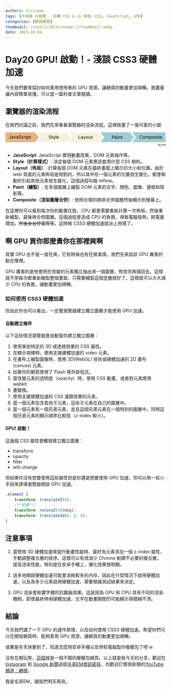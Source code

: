 ```yaml
---
authors: elvismao
tags: [不用庫 也能酷 - 玩轉 CSS & Js 特效，CSS, JavaScript, GPU]
categories: [網頁開發]
thumbnail: /static/2023ironman-1/thumbnail.webp
date: 2023-10-04
---
```


# Day20 GPU! 啟動！- 淺談 CSS3 硬體加速

今天我們要來探討如何善用使用者的 GPU 資源，讓網頁的動畫更加順暢。我盡量讓內容簡單易懂，可以當一篇科普文章閱讀。

## 瀏覽器的渲染流程

在我們討論之前，我們先來看看瀏覽器的渲染流程。這裡我畫了一張可愛的小圖

![瀏覽器渲染流程](css3_gpu_speedup.svg)

- **JavaScript**: JavaScript 實現動畫效果，DOM 元素操作等。
- **Style（計算樣式）**: 決定每個 DOM 元素應該套用什麼 CSS 規則。
- **Layout（佈局）**: 計算每個 DOM 元素在最終畫面上顯示的大小和位置。由於 web 頁面的元素佈局是相對的，所以其中任一個元素的位置發生變化，都會聯動的引起其他元素發生變化，這個過程叫做 reflow。
- **Paint（繪製）**: 在多個圖層上繪製 DOM 元素的文字、顏色、圖像、邊框和陰影等。
- **Composite（渲染圖層合併）**: 依照合理的順序合併圖層然後顯示到螢幕上。

在這裡你可以看到每次你的動畫在跑，CPU 都會需要重新計算一次佈局，然後重新繪製，最後再合併圖層。這個過程會造成 CPU 的負擔，導致電腦發熱，耗電量增加，~~然後全台停電等等~~。這時候 CSS3 硬體加速就派上用場了。

## 啊 GPU 買你那麼貴你在那裡爽啊

其實 GPU 也不是一直在爽，它有時候也有在做事情。我們先來談談 GPU 厲害的點在哪裡。

GPU 厲害的是他會把在改變的元素獨立抽出來一個圖層，修改完再插回去。這樣就不用每次都重新繪製整個畫面，只需要繪製這個塗層就好了。這樣就可以大大減少 CPU 的負擔，讓動畫更加順暢。

### 如何使用 CSS3 硬體加速

但由此你也可以看出，一定要瀏覽器建立獨立圖層才能使用 GPU 加速。

#### 自動建立條件

以下這些情況瀏覽器會自動幫你建立獨立圖層：

1. 使用某些特定的 3D 或透視效果的 CSS 屬性。
2. 在顯示視頻時，使用支援硬體加速的 video 元素。
3. 在畫布上繪製圖像時，使用 3D(WebGL) 技術或硬體加速的 2D 畫布 (canvas) 元素。
4. 如果你的網頁使用了 Flash 等外掛程式。
5. 當改變元素的透明度（opacity）時，使用 CSS 動畫，或者對元素應用 webkit
6. 畫變換。
7. 使用支援硬體加速的 CSS 濾鏡效果的元素。
8. 當一個元素包含其他子元素，這些子元素在自己的圖層中。
9. 當一個元素有一個兄弟元素，並且這個兄弟元素在一個特別的圖層中，同時這個兄弟元素的顯示順序比較低（z-index 較小）。

#### GPU! 啟動！

這幾個 CSS 屬性會觸發建立獨立圖層：

- transform
- opacity
- filter
- will-change

但如果你沒有想要使用這些屬性但是你還是想要使用 GPU 加速，你可以用一些小手段來誘導瀏覽器開啟 GPU 加速。

```css
.element {
	transform: translateZ(0);
	/**或著**/
	transform: rotateZ(360deg);
	transform: translate3d(0, 0, 0);
}
```

## 注意事項

1. 當使用 3D 硬體加速來提升動畫性能時，最好為元素添加一個 z-index 屬性，手動調整複合層的排序。這樣可以有效減少 Chrome 創建不必要的複合層，提高渲染性能，特別是在安卓手機上，優化效果很明顯。

2. 過多地開啟硬體加速可能會消耗較多的內存，因此在什麼情況下啟用硬體加速，以及為多少元素啟用硬體加速，需要根據測試結果來決定。

3. GPU 渲染會影響字體的抗鋸齒效果。這是因為 GPU 和 CPU 具有不同的渲染機制，即使最終停用硬體加速，文字在動畫期間仍可能顯示得模糊不清。

## 結論

今天我們講了一下 GPU 的運作原理，以及如何使用 CSS3 硬體加速。希望你們可以在開發網頁時，能夠善用 GPU 資源，讓網頁的動畫更加順暢。

或著是冬天快要到了，知道怎麼用安卓手機以及學校電腦製作暖暖包了吧 w

沒有在開玩笑，[這個](https://web.basemark.com/)就是一個不錯的暖暖包網頁。以上就是我今天的分享，歡迎在 [Instagram](https://www.instagram.com/emtech.cc) 和 [Google 新聞](https://news.google.com/publications/CAAqBwgKMKXLvgswsubVAw?ceid=TW:zh-Hant&oc=3)追蹤[毛哥EM資訊密技](https://emtech.cc/)，也歡迎訂閱我新開的[YouTube 頻道：網棧](https://www.youtube.com/@webpallet)。

我是毛哥EM，讓我們明天再見。
